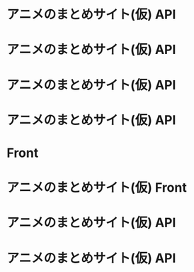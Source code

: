 # アニメのまとめサイト(仮) API
# アニメのまとめサイト(仮) API
# アニメのまとめサイト(仮) API
# アニメのまとめサイト(仮) API
# Front
# アニメのまとめサイト(仮) Front
# アニメのまとめサイト(仮) API
# アニメのまとめサイト(仮) API
